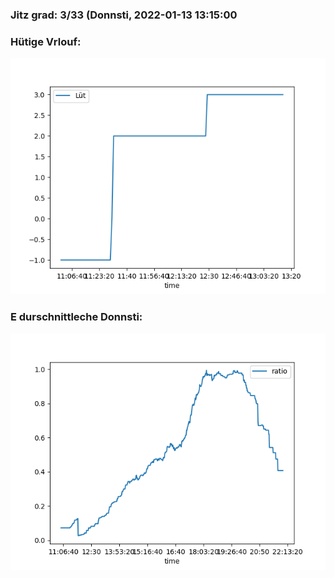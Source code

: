 ### Jitz grad: 3/33 (Donnsti, 2022-01-13 13:15:00

### Hütige Vrlouf:
![Graph](Today.png)

### E durschnittleche Donnsti:
![Graph](Donnsti.png)